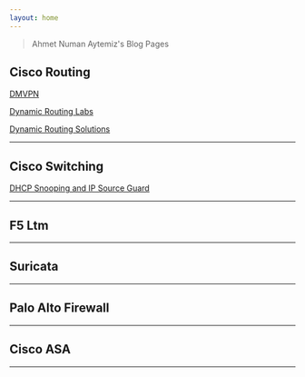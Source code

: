 ```yaml
---
layout: home
---
```


> Ahmet Numan Aytemiz's Blog Pages

## Cisco Routing 

[DMVPN](https://ahmetnuman.github.io/routing/dmvpn/2021/12/08/DMVPN.html)

[Dynamic Routing Labs](https://ahmetnuman.github.io/routing/dynamicrouting/2021/09/01/Dynamic-Routing-Lab.html)

[Dynamic Routing Solutions](https://ahmetnuman.github.io/routing/dynamicrouting/2021/09/01/Dynamic-Routing-Solutions.html)


---

## Cisco Switching

[DHCP Snooping and IP Source Guard](https://ahmetnuman.github.io/switching/dhcpsnooping/2021/09/12/Dhcp-Snoop-Ipsource.html)


---

## F5 Ltm

---

## Suricata 

---

## Palo Alto Firewall

---

## Cisco ASA

---


